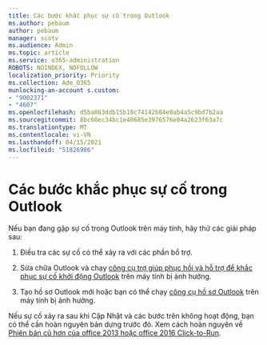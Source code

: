 ```yaml
---
title: Các bước khắc phục sự cố trong Outlook
ms.author: pebaum
author: pebaum
manager: scotv
ms.audience: Admin
ms.topic: article
ms.service: o365-administration
ROBOTS: NOINDEX, NOFOLLOW
localization_priority: Priority
ms.collection: Adm_O365
munlocking-an-account s.custom:
- "9002371"
- "4607"
ms.openlocfilehash: d5ba863ddb15b18c74142b84e0ab4a5c9bd7b2aa
ms.sourcegitcommit: 8bc60ec34bc1e40685e3976576e04a2623f63a7c
ms.translationtype: MT
ms.contentlocale: vi-VN
ms.lasthandoff: 04/15/2021
ms.locfileid: "51826986"
---
```

# <a name="outlook-crash-troubleshooting-steps"></a>Các bước khắc phục sự cố trong Outlook

Nếu bạn đang gặp sự cố trong Outlook trên máy tính, hãy thử các giải pháp sau:

1. Điều tra các sự cố có thể xảy ra với các phần bổ trợ.

2. Sửa chữa Outlook và chạy [công cụ trợ giúp phục hồi và hỗ trợ để khắc phục sự cố khởi động Outlook](https://aka.ms/SaRA-OutlookWontStart) trên máy tính bị ảnh hưởng.

3. Tạo hồ sơ Outlook mới hoặc bạn có thể chạy [công cụ hồ sơ Outlook](https://aka.ms/SaRA-OutlookSetupProfile) trên máy tính bị ảnh hưởng.

Nếu sự cố xảy ra sau khi Cập Nhật và các bước trên không hoạt động, bạn có thể cần hoàn nguyên bản dựng trước đó. Xem cách hoàn nguyên về [Phiên bản cũ hơn của office 2013 hoặc office 2016 Click-to-Run](https://support.microsoft.com/help/2770432).
